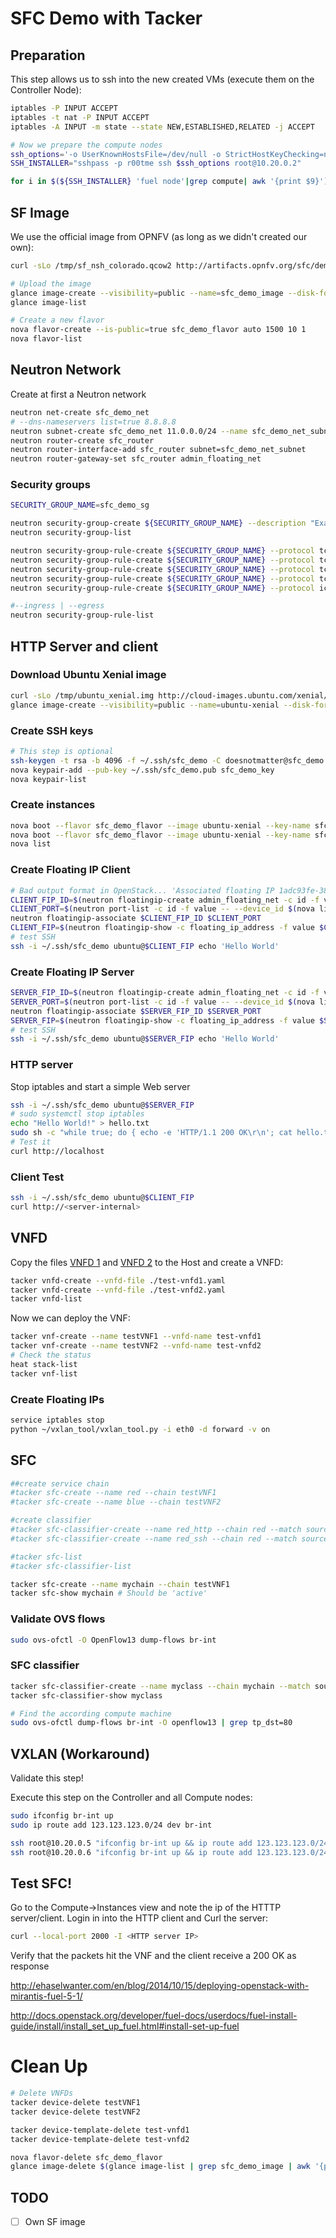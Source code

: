 # SFC Demo with Tacker

## Preparation

This step allows us to ssh into the new created VMs (execute them on the Controller Node):

```bash
iptables -P INPUT ACCEPT
iptables -t nat -P INPUT ACCEPT
iptables -A INPUT -m state --state NEW,ESTABLISHED,RELATED -j ACCEPT

# Now we prepare the compute nodes
ssh_options='-o UserKnownHostsFile=/dev/null -o StrictHostKeyChecking=no'
SSH_INSTALLER="sshpass -p r00tme ssh $ssh_options root@10.20.0.2"

for i in $(${SSH_INSTALLER} 'fuel node'|grep compute| awk '{print $9}'); do ${SSH_INSTALLER} 'ssh root@'"$i"' ifconfig br-int up'; ${SSH_INSTALLER} 'ssh root@'"$i"' ip route add 11.0.0.0/24 dev br-int'; done
```

## SF Image

We use the official image from OPNFV (as long as we didn't created our own):

```bash
curl -sLo /tmp/sf_nsh_colorado.qcow2 http://artifacts.opnfv.org/sfc/demo/sf_nsh_colorado.qcow2

# Upload the image
glance image-create --visibility=public --name=sfc_demo_image --disk-format=qcow2 --container-format=bare --file=/tmp/sf_nsh_colorado.qcow2 --progress
glance image-list

# Create a new flavor
nova flavor-create --is-public=true sfc_demo_flavor auto 1500 10 1
nova flavor-list
```

## Neutron Network

Create at first a Neutron network

```bash
neutron net-create sfc_demo_net
# --dns-nameservers list=true 8.8.8.8
neutron subnet-create sfc_demo_net 11.0.0.0/24 --name sfc_demo_net_subnet
neutron router-create sfc_router
neutron router-interface-add sfc_router subnet=sfc_demo_net_subnet
neutron router-gateway-set sfc_router admin_floating_net
```

### Security groups

```bash
SECURITY_GROUP_NAME=sfc_demo_sg

neutron security-group-create ${SECURITY_GROUP_NAME} --description "Example SFC Security group"
neutron security-group-list

neutron security-group-rule-create ${SECURITY_GROUP_NAME} --protocol tcp --port-range-min 22 --port-range-max 22
neutron security-group-rule-create ${SECURITY_GROUP_NAME} --protocol tcp --port-range-min 67 --port-range-max 68
neutron security-group-rule-create ${SECURITY_GROUP_NAME} --protocol tcp --port-range-min 80 --port-range-max 80
neutron security-group-rule-create ${SECURITY_GROUP_NAME} --protocol tcp --port-range-min 443 --port-range-max 443
neutron security-group-rule-create ${SECURITY_GROUP_NAME} --protocol icmp

#--ingress | --egress
neutron security-group-rule-list
```

## HTTP Server and client

### Download Ubuntu Xenial image

```bash
curl -sLo /tmp/ubuntu_xenial.img http://cloud-images.ubuntu.com/xenial/current/xenial-server-cloudimg-amd64-disk1.img
glance image-create --visibility=public --name=ubuntu-xenial --disk-format=qcow2 --container-format=bare --file=/tmp/ubuntu_xenial.img --progress
```

### Create SSH keys

```bash
# This step is optional
ssh-keygen -t rsa -b 4096 -f ~/.ssh/sfc_demo -C doesnotmatter@sfc_demo
nova keypair-add --pub-key ~/.ssh/sfc_demo.pub sfc_demo_key
nova keypair-list
```

### Create instances

```bash
nova boot --flavor sfc_demo_flavor --image ubuntu-xenial --key-name sfc_demo_key --security-groups ${SECURITY_GROUP_NAME} --nic net-name=sfc_demo_net client
nova boot --flavor sfc_demo_flavor --image ubuntu-xenial --key-name sfc_demo_key --security-groups ${SECURITY_GROUP_NAME} --nic net-name=sfc_demo_net server
nova list
```

### Create Floating IP Client

```bash
# Bad output format in OpenStack... 'Associated floating IP 1adc93fe-382c-4777-94b4-400604dd5ccf'
CLIENT_FIP_ID=$(neutron floatingip-create admin_floating_net -c id -f value | awk 'NR==2')
CLIENT_PORT=$(neutron port-list -c id -f value -- --device_id $(nova list --minimal | grep client | awk {'print $2'}))
neutron floatingip-associate $CLIENT_FIP_ID $CLIENT_PORT
CLIENT_FIP=$(neutron floatingip-show -c floating_ip_address -f value $CLIENT_FIP_ID)
# test SSH
ssh -i ~/.ssh/sfc_demo ubuntu@$CLIENT_FIP echo 'Hello World'
```

### Create Floating IP Server

```bash
SERVER_FIP_ID=$(neutron floatingip-create admin_floating_net -c id -f value | awk 'NR==2')
SERVER_PORT=$(neutron port-list -c id -f value -- --device_id $(nova list --minimal | grep server | awk {'print $2'}))
neutron floatingip-associate $SERVER_FIP_ID $SERVER_PORT
SERVER_FIP=$(neutron floatingip-show -c floating_ip_address -f value $SERVER_FIP_ID)
# test SSH
ssh -i ~/.ssh/sfc_demo ubuntu@$SERVER_FIP echo 'Hello World'
```

### HTTP server

Stop iptables and start a simple Web server

```bash
ssh -i ~/.ssh/sfc_demo ubuntu@$SERVER_FIP
# sudo systemctl stop iptables
echo "Hello World!" > hello.txt
sudo sh -c "while true; do { echo -e 'HTTP/1.1 200 OK\r\n'; cat hello.txt; } | nc -l 80; done " &
# Test it
curl http://localhost
```

### Client Test

```bash
ssh -i ~/.ssh/sfc_demo ubuntu@$CLIENT_FIP
curl http://<server-internal>
```

## VNFD

Copy the files [VNFD 1](../sfc-files/test-vfnd1.yaml) and [VNFD 2](../sfc-files/test-vfnd2.yaml) to the Host and create a VNFD:

```bash
tacker vnfd-create --vnfd-file ./test-vnfd1.yaml
tacker vnfd-create --vnfd-file ./test-vnfd2.yaml
tacker vnfd-list
```

Now we can deploy the VNF:

```bash
tacker vnf-create --name testVNF1 --vnfd-name test-vnfd1
tacker vnf-create --name testVNF2 --vnfd-name test-vnfd2
# Check the status
heat stack-list
tacker vnf-list
```

### Create Floating IPs

```bash
service iptables stop
python ~/vxlan_tool/vxlan_tool.py -i eth0 -d forward -v on
```

## SFC

```bash
##create service chain
#tacker sfc-create --name red --chain testVNF1
#tacker sfc-create --name blue --chain testVNF2

#create classifier
#tacker sfc-classifier-create --name red_http --chain red --match source_port=0,dest_port=80,protocol=6
#tacker sfc-classifier-create --name red_ssh --chain red --match source_port=0,dest_port=22,protocol=6

#tacker sfc-list
#tacker sfc-classifier-list

tacker sfc-create --name mychain --chain testVNF1
tacker sfc-show mychain # Should be 'active'
```

### Validate OVS flows

```bash
sudo ovs-ofctl -O OpenFlow13 dump-flows br-int
```

### SFC classifier

```bash
tacker sfc-classifier-create --name myclass --chain mychain --match source_port=2000,dest_port=80,protocol=6
tacker sfc-classifier-show myclass

# Find the according compute machine
sudo ovs-ofctl dump-flows br-int -O openflow13 | grep tp_dst=80
```

## VXLAN (Workaround)

Validate this step!

Execute this step on the Controller and all Compute nodes:

```bash
sudo ifconfig br-int up
sudo ip route add 123.123.123.0/24 dev br-int

ssh root@10.20.0.5 "ifconfig br-int up && ip route add 123.123.123.0/24 dev br-int"
ssh root@10.20.0.6 "ifconfig br-int up && ip route add 123.123.123.0/24 dev br-int"
```

## Test SFC!

Go to the Compute->Instances view and note the ip of the HTTTP server/client. Login in into the HTTP client and Curl the server:

```bash
curl --local-port 2000 -I <HTTP server IP>
```

Verify that the packets hit the VNF and the client receive a 200 OK as response

<http://ehaselwanter.com/en/blog/2014/10/15/deploying-openstack-with-mirantis-fuel-5-1/>

<http://docs.openstack.org/developer/fuel-docs/userdocs/fuel-install-guide/install/install_set_up_fuel.html#install-set-up-fuel>

# Clean Up

```bash
# Delete VNFDs
tacker device-delete testVNF1
tacker device-delete testVNF2

tacker device-template-delete test-vnfd1
tacker device-template-delete test-vnfd2

nova flavor-delete sfc_demo_flavor
glance image-delete $(glance image-list | grep sfc_demo_image | awk '{print $2}')
```

## TODO

- [ ] Own SF image
